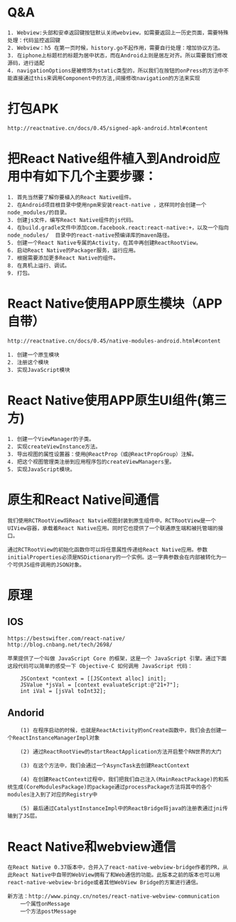 # Q&A

	1. Webview:头部和安卓返回键按钮默认关闭webview，如需要返回上一历史页面，需要特殊处理：代码监控返回键
	2. Webview：h5 在第一页时候，history.go不起作用，需要自行处理：增加协议方法。
	3. 在iphone上标题栏的标题为居中状态，而在Android上则是居左对齐。所以需要我们修改源码，进行适配
	4. navigationOptions是被修饰为static类型的，所以我们在按钮的onPress的方法中不能直接通过this来调用Component中的方法,间接修改navigation的方法来实现

# 打包APK
	
	http://reactnative.cn/docs/0.45/signed-apk-android.html#content

# 把React Native组件植入到Android应用中有如下几个主要步骤：

	1. 首先当然要了解你要植入的React Native组件。
	2. 在Android项目根目录中使用npm来安装react-native ，这样同时会创建一个node_modules/的目录。
	3. 创建js文件，编写React Native组件的js代码。
	4. 在build.gradle文件中添加com.facebook.react:react-native:+，以及一个指向node_nodules/	目录中的react-native预编译库的maven路径。
	5. 创建一个React Native专属的Activity，在其中再创建ReactRootView。
	6. 启动React Native的Packager服务，运行应用。
	7. 根据需要添加更多React Native的组件。
	8. 在真机上运行、调试。
	9. 打包。

# React Native使用APP原生模块（APP自带）
	
	http://reactnative.cn/docs/0.45/native-modules-android.html#content

	1. 创建一个原生模块
	2. 注册这个模块
	3. 实现JavaScript模块

# React Native使用APP原生UI组件(第三方)
	
	1. 创建一个ViewManager的子类。
	2. 实现createViewInstance方法。
	3. 导出视图的属性设置器：使用@ReactProp（或@ReactPropGroup）注解。
	4. 把这个视图管理类注册到应用程序包的createViewManagers里。
	5. 实现JavaScript模块。

# 原生和React Native间通信

	我们使用RCTRootView将React Natvie视图封装到原生组件中。RCTRootView是一个UIView容器，承载着React Native应用。同时它也提供了一个联通原生端和被托管端的接口。

	通过RCTRootView的初始化函数你可以将任意属性传递给React Native应用。参数initialProperties必须是NSDictionary的一个实例。这一字典参数会在内部被转化为一个可供JS组件调用的JSON对象。

# 原理

##  IOS
	
	https://bestswifter.com/react-native/
	http://blog.cnbang.net/tech/2698/

	苹果提供了一个叫做 JavaScript Core 的框架，这是一个 JavaScript 引擎。通过下面这段代码可以简单的感受一下 Objective-C 如何调用 JavaScript 代码：

		JSContext *context = [[JSContext alloc] init];  
		JSValue *jsVal = [context evaluateScript:@"21+7"];  
		int iVal = [jsVal toInt32];  

## Andorid

		(1) 在程序启动的时候，也就是ReactActivity的onCreate函数中，我们会去创建一个ReactInstanceManagerImpl对象

		(2) 通过ReactRootView的startReactApplication方法开启整个RN世界的大门

		(3) 在这个方法中，我们会通过一个AsyncTask去创建ReactContext

		(4) 在创建ReactContext过程中，我们把我们自己注入(MainReactPackage)的和系统生成(CoreModulesPackage)的package通过processPackage方法将其中的各个modules注入到了对应的Registry中

		(5) 最后通过CatalystInstanceImpl中的ReactBridge将java的注册表通过jni传输到了JS层。

# React Native和webview通信

	在React Native 0.37版本中，合并入了react-native-webview-bridge作者的PR，从此React Native中自带的WebView拥有了和Web通信的功能。此版本之前的版本也可以用react-native-webview-bridge或者其他WebView Bridge的方案进行通信。

	新方法：http://www.pinqy.cn/notes/react-native-webview-communication
		一个属性onMessage
		一个方法postMessage






